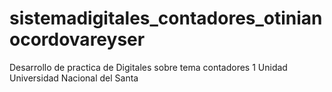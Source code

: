 # sistemadigitales_contadores_otinianocordovareyser
Desarrollo de practica de Digitales sobre tema contadores 1 Unidad Universidad Nacional del Santa
